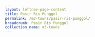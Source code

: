 ```yaml
---
layout: leftnav-page-content
title: Pasir Ris Punggol
permalink: /m3-towns/pasir-ris-punggol/
breadcrumb: Pasir Ris Punggol
collection_name: m3-towns
---
```

